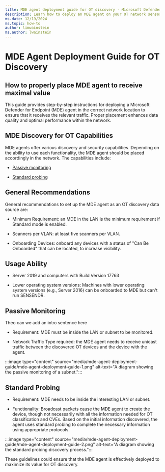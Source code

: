 ```yaml
---
title: MDE agent deployment guide for OT discovery - Microsoft Defender for IoT
description: Learn how to deploy an MDE agent on your OT network sensors.
ms.date: 12/19/2024
ms.topic: how-to
author: limwainstein
ms.author: lwainstein
---
```

<!-- This isnt really a how-to but a concept - is that correct? Limor-->
# MDE Agent Deployment Guide for OT Discovery

## How to properly place MDE agent to receive maximal value

This guide provides step-by-step instructions for deploying a Microsoft Defender for Endpoint (MDE) agent in the correct network location to ensure that it receives the relevant traffic. Proper placement enhances data quality and optimal performance within the network.

## MDE Discovery for OT Capabilities

MDE agents offer various discovery and security capabilities. Depending on the ability to use each functionality,<!-- Theo - what does this mean? --> the MDE agent should be placed accordingly in the network. The capabilities include:

- [Passive monitoring](#passive-monitoring)

- [Standard probing](#standard-probing)

## General Recommendations

General recommendations to set up the MDE agent as an OT discovery data source are:

- Minimum Requirement: an MDE <!-- Theo - what does this mean? -->in the LAN is the minimum requirement if Standard mode is enabled.

- Scanners per VLAN: at least five scanners per VLAN.

- Onboarding Devices: onboard any devices with a status of "Can Be Onboarded" that can be located, to increase visibility.

## Usage Ability

- Server 2019 and computers with Build Version 17763

- Lower operating system versions: Machines with lower operating system versions (e.g., Server 2016) can be onboarded to MDE but can't run SENSENDR.

## Passive Monitoring

Theo can we add an intro sentence here

- Requirement: MDE must be <!-- running on? Theo? not inside-->inside the LAN or subnet to be monitored.

- Network Traffic Type<!-- Theo - do these need to be capitalised, are they a name? --> required: the MDE agent needs to receive unicast traffic between the discovered OT devices and the device with the agent.<!-- Theo - what does this mean? -->

:::image type="content" source="media/mde-agent-deployment-guide/mde-agent-deployment-guide-1.png" alt-text="A diagram showing the passive monitoring of a subnet.":::

## Standard Probing

- Requirement: MDE needs to be <!-- running on? Theo? not inside-->inside the interesting LAN or subnet.

- Functionality: Broadcast packets cause<!-- ?? allow?  --> the MDE agent to create the device, <!-- Theo - what does this mean? create the device in the inventory? link to it?find it? identify it? -->though not necessarily with all the information needed for OT classification and CVEs. Based on the initial information discovered, the agent uses standard probing to complete the necessary information using appropriate protocols.

:::image type="content" source="media/mde-agent-deployment-guide/mde-agent-deployment-guide-2.png" alt-text="A diagram showing the standard probing discovery process.":::

These guidelines could ensure that the MDE agent is effectively deployed to maximize its value for OT discovery.
